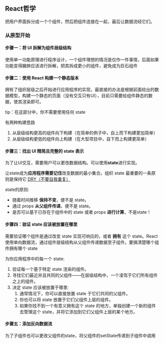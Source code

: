 ## React哲学

把用户界面拆分成一个个组件，然后把组件连接在一起，最后让数据流经它们。

### 从原型开始

#### 步骤一：将 UI 拆解为组件层级结构

使用单一功能原理进行程序设计，一个组件理想的情况是仅作一件事情，后面如果功能变得臃肿应该进行拆解，把其拆成更小的组件，避免成为巨石组件

#### 步骤二：使用 React 构建一个静态版本 

拥有了组织层级之后开始进行应用程序的实现，最直接的办法是根据前面给出的数据模型，构建一个静态的页面（没有交互只有UI），目前只需要给组件静态的数据，使其渲染即可。

tip：在这部分中，你不需要使用任何 state

有两种构建思路

1. 从层级结构更高的组件向下构建（在简单的例子中，自上而下构建更加简单）
2. 从层级结构更低的组件向上构建（在大型项目中，自下而上构建更简单）

#### 步骤三：找出 UI 精简且完整的 state 表示

为了让UI交互，需要用户可以更改数据结构。可以使用**state**进行实现。

让state成为**应用程序需要记住**改变数据的最小集合。组织 state 最重要的一条原则是保持它 [DRY（不要自我重复）](https://en.wikipedia.org/wiki/Don't_repeat_yourself)

 state的原则:

- 随着时间推移 **保持不变**，便不是 state。
- 通过 props **从父组件传递**，便不是 state。
- 是否可以基于已存在于组件中的 state 或者 props **进行计算**，不是state！

#### 步骤四：验证 state 应该被放置在哪里 

需要验证哪个组件是通过改变 state 实现可响应的，或者 **拥有** 这个 state。React 使用单向数据流，通过组件层级结构从父组件传递数据至子组件。要搞清楚哪个组件拥有哪个 state

为你应用程序中的每一个 state:

1. 验证每一个基于特定 state 渲染的组件。
2. 寻找它们最近并且共同的父组件——在层级结构中，一个凌驾于它们所有组件之上的组件。
3. 决定 state 应该被放置于哪里:
	1. 通常情况下，你可以直接放置 state 于它们共同的父组件。
	2. 你也可以将 state 放置于它们父组件上层的组件。
	3. 如果你找不到一个有意义拥有这个 state 的地方，单独创建一个新的组件去管理这个 state，并将它添加到它们父组件上层的某个地方。

#### 步骤五：添加反向数据流 

为了子组件也可以更改父组件的state，将父组件的setState传递到子组件中调用



